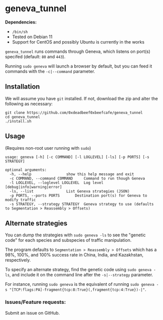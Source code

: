 # geneva_tunnel

**Dependencies:**
- `/bin/sh`
- Tested on Debian 11
- Support for CentOS and possibly Ubuntu is currently in the works

`geneva_tunnel` runs commands through Geneva, which listens on port(s) specifed (default: `80` and `443`).

Running `sudo geneva` will launch a browser by default, but you can feed it commands with the `-c|--command` parameter.

## Installation

We will assume you have `git` installed.  If not, download the zip and alter the following as necessary:

```
git clone https://github.com/0xdeadbeef0xbeefcafe/geneva_tunnel
cd geneva_tunnel
./install.sh
```

## Usage

(Requires non-root user running with `sudo`)

```
usage: geneva [-h] [-c COMMAND] [-l LOGLEVEL] [-ls] [-p PORTS] [-s STRATEGY]

optional arguments:
  -h, --help				show this help message and exit
  -c COMMAND, --command COMMAND		Command to run though Geneva
  -l LOGLEVEL, --loglevel LOGLEVEL	Log level [debug|info|warning|error]
  -ls, --list				List Geneva strategies (JSON)
  -p PORTS, --ports PORTS		Destination port(s) for Geneva to modify traffic
  -s STRATEGY, --strategy STRATEGY	Geneva strategy to use (defaults to Segmentation > Reassembly > Offsets)
```

## Alternate strategies

You can dump the strategies with `sudo geneva -ls` to see the "genetic code" for each species and subspecies of traffic manipulation.

The program defaults to `Segmentation > Reassembly > Offsets` which has a 98%, 100%, and 100% success rate in China, India, and Kazakhstan, respectively.

To specify an alternate strategy, find the genetic code using `sudo geneva -ls`, and include it on the command line after the `-s|--strategy` parameter.

For instance, running `sudo geneva` is the equivalent of running `sudo geneva -s "[TCP:flags:PA]-fragment{tcp:8:True}(,fragment{tcp:4:True})-|"`. 

### Issues/Feature requests:

Submit an issue on GitHub.
